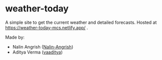 # weather-today
A simple site to get the current weather and detailed forecasts.
Hosted at https://weather-today-mcs.netlify.app/ .

Made by: 
- Nalin Angrish ([Nalin-Angrish](https://github.com/Nalin-Angrish))
- Aditya Verma ([vaaditya](https://github.com/vaaditya))
